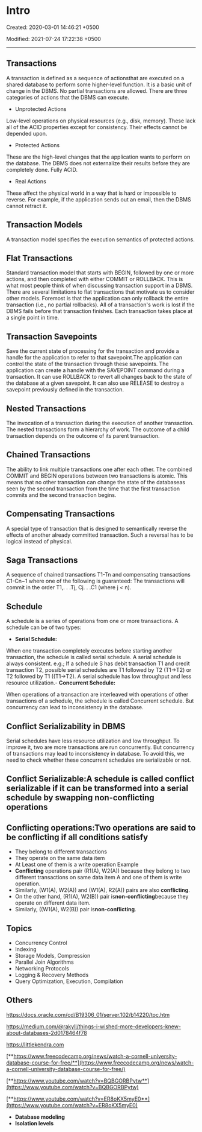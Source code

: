 # Intro

Created: 2020-03-01 14:46:21 +0500

Modified: 2021-07-24 17:22:38 +0500

---

## Transactions

A transaction is defined as a sequence of actionsthat are executed on a shared database to perform some higher-level function. It is a basic unit of change in the DBMS. No partial transactions are allowed.
There are three categories of actions that the DBMS can execute.

- Unprotected Actions

Low-level operations on physical resources (e.g., disk, memory). These lack all of the ACID properties except for consistency. Their effects cannot be depended upon.

- Protected Actions

These are the high-level changes that the application wants to perform on the database. The DBMS does not externalize their results before they are completely done. Fully ACID.

- Real Actions

These affect the physical world in a way that is hard or impossible to reverse. For example, if the application sends out an email, then the DBMS cannot retract it.

## Transaction Models

A transaction model specifies the execution semantics of protected actions.

## Flat Transactions

Standard transaction model that starts with BEGIN, followed by one or more actions, and then completed with either COMMIT or ROLLBACK. This is what most people think of when discussing transaction support in a DBMS.
There are several limitations to flat transactions that motivate us to consider other models. Foremost is that the application can only rollback the entire transaction (i.e., no partial rollbacks). All of a transaction's work is lost if the DBMS fails before that transaction finishes. Each transaction takes place at a single point in time.

## Transaction Savepoints

Save the current state of processing for the transaction and provide a handle for the application to refer to that savepoint.The application can control the state of the transaction through these savepoints. The application can create a handle with the SAVEPOINT command during a transaction. It can use ROLLBACK to revert all changes back to the state of the database at a given savepoint. It can also use RELEASE to destroy a savepoint previously defined in the transaction.

## Nested Transactions

The invocation of a transaction during the execution of another transaction. The nested transactions form a hierarchy of work. The outcome of a child transaction depends on the outcome of its parent transaction.

## Chained Transactions

The ability to link multiple transactions one after each other. The combined COMMIT and BEGIN operations between two transactions is atomic. This means that no other transaction can change the state of the databaseas seen by the second transaction from the time that the first transaction commits and the second transaction begins.

## Compensating Transactions

A special type of transaction that is designed to semantically reverse the effects of another already committed transaction. Such a reversal has to be logical instead of physical.

## Saga Transactions

A sequence of chained transactions T1-Tn and compensating transactions C1-Cn−1 where one of the following is guaranteed: The transactions will commit in the order T1,. . .Tj, Cj. . .C1 (where j < n).

## Schedule

A schedule is a series of operations from one or more transactions. A schedule can be of two types:

- **Serial Schedule:**

When one transaction completely executes before starting another transaction, the schedule is called serial schedule. A serial schedule is always consistent. e.g.; If a schedule S has debit transaction T1 and credit transaction T2, possible serial schedules are T1 followed by T2 (T1->T2) or T2 followed by T1 ((T1->T2). A serial schedule has low throughput and less resource utilization.-   **Concurrent Schedule:**

When operations of a transaction are interleaved with operations of other transactions of a schedule, the schedule is called Concurrent schedule. But concurrency can lead to inconsistency in the database.

## Conflict Serializability in DBMS

Serial schedules have less resource utilization and low throughput. To improve it, two are more transactions are run concurrently. But concurrency of transactions may lead to inconsistency in database. To avoid this, we need to check whether these concurrent schedules are serializable or not.

## Conflict Serializable:A schedule is called conflict serializable if it can be transformed into a serial schedule by swapping non-conflicting operations

## Conflicting operations:Two operations are said to be conflicting if all conditions satisfy

- They belong to different transactions
- They operate on the same data item
- At Least one of them is a write operation
Example
- **Conflicting** operations pair (R1(A), W2(A)) because they belong to two different transactions on same data item A and one of them is write operation.
- Similarly, (W1(A), W2(A)) and (W1(A), R2(A)) pairs are also **conflicting**.
- On the other hand, (R1(A), W2(B)) pair is**non-conflicting**because they operate on different data item.
- Similarly, ((W1(A), W2(B)) pair is**non-conflicting**.

## Topics

- Concurrency Control
- Indexing
- Storage Models, Compression
- Parallel Join Algorithms
- Networking Protocols
- Logging & Recovery Methods
- Query Optimization, Execution, Compilation

## Others

<https://docs.oracle.com/cd/B19306_01/server.102/b14220/toc.htm>

<https://medium.com/@rakyll/things-i-wished-more-developers-knew-about-databases-2d0178464f78>

<https://littlekendra.com>

[**https://www.freecodecamp.org/news/watch-a-cornell-university-database-course-for-free/**](https://www.freecodecamp.org/news/watch-a-cornell-university-database-course-for-free/)

[**https://www.youtube.com/watch?v=BQBGORBPytw**](https://www.youtube.com/watch?v=BQBGORBPytw)

[**https://www.youtube.com/watch?v=ER8oKX5myE0**](https://www.youtube.com/watch?v=ER8oKX5myE0)

- **Database modeling**
- **Isolation levels**
